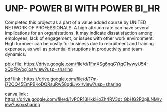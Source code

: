 # UNP- POWER BI WITH POWER BI_HR
Completed this project as a part of a value added course by UNITED NETWORK OF PROFESSIONALS. A high attrition rate can have several implications for an organistations. It may indicate dissatisfaction among employees, lack of engagement, or issues with other work environment. High turnover can be costly for business due to recruitment and training expenses, as well as potential disruptions in productivity and team dynamics. 

pbix file: https://drive.google.com/file/d/1FmXSg6nqGYtqC1wwyU54-xQqPbVog1os/view?usp=sharing

pdf link : https://drive.google.com/file/d/17m-i72OQ45EmPBKoDQRsuRw58qdiJvxI/view?usp=sharing

canva link : https://drive.google.com/file/d/1vPCR13HkkHoZh4RV3dt_GbHG2P2pjLNM/view?usp=sharing
